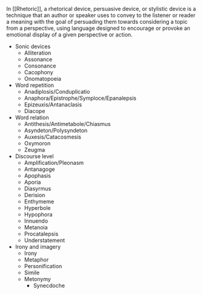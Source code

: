 In [[Rhetoric]], a rhetorical device, persuasive device, or stylistic device is a technique that an author or speaker uses to convey to the listener or reader a meaning with the goal of persuading them towards considering a topic from a perspective, using language designed to encourage or provoke an emotional display of a given perspective or action.

- Sonic devices
    - Alliteration
    - Assonance
    - Consonance
    - Cacophony
    - Onomatopoeia
- Word repetition
    - Anadiplosis/Conduplicatio
    - Anaphora/Epistrophe/Symploce/Epanalepsis
    - Epizeuxis/Antanaclasis
    - Diacope
- Word relation
    - Antithesis/Antimetabole/Chiasmus
    - Asyndeton/Polysyndeton
    - Auxesis/Catacosmesis
    - Oxymoron
    - Zeugma
- Discourse level
	- Amplification/Pleonasm
	- Antanagoge
	- Apophasis
	- Aporia
	- Diasyrmus
	- Derision
	- Enthymeme
	- Hyperbole
	- Hypophora
	- Innuendo
	- Metanoia
	- Procatalepsis
	- Understatement
- Irony and imagery
    - Irony
    - Metaphor
    - Personification
    - Simile
    - Metonymy
        - Synecdoche

